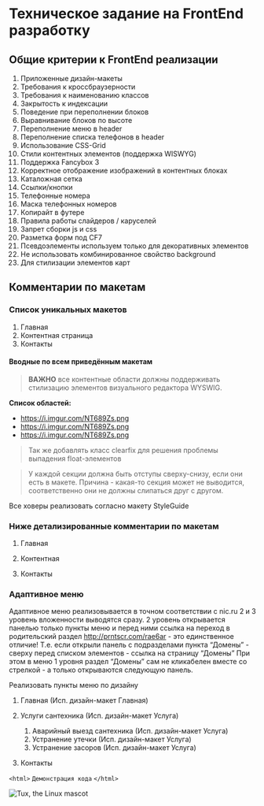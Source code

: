 # Техническое задание на FrontEnd разработку

## Общие критерии к FrontEnd реализации

1. Приложенные дизайн-макеты
2. Требования к кроссбраузерности
3. Требования к наименованию классов
4. Закрытость к индексации
5. Поведение при переполнении блоков
6. Выравнивание блоков по высоте
7. Переполнение меню в header
8. Переполнение списка телефонов в header
9. Использование CSS-Grid
10. Стили контентных элементов (поддержка WISWYG)
11. Поддержка Fancybox 3
12. Корректное отображение изображений в контентных блоках
13. Каталожная сетка
14. Ссылки/кнопки
15. Телефонные номера
16. Маска телефонных номеров
17. Копирайт в футере
18. Правила работы слайдеров / каруселей
19. Запрет сборки js и css
20. Разметка форм под CF7
21. Псевдоэлементы используем только для декоративных элементов 
22. Не использовать комбинированное свойство background
23. Для стилизации элементов карт

## Комментарии по макетам

### Список уникальных макетов
1. Главная
2. Контентная страница
3. Контакты

#### Вводные по всем приведённым макетам

>**ВАЖНО**
>все контентные области должны поддерживать стилизацию элементов визуального редактора WYSWIG.

**Список областей:**

- https://i.imgur.com/NT689Zs.png
- https://i.imgur.com/NT689Zs.png 
- https://i.imgur.com/NT689Zs.png 

>Так же добавлять класс  clearfix для решения проблемы выпадения float-элементов

>У каждой секции должна быть отступы сверху-снизу, если они есть в макете. Причина - какая-то секция может не выводится, соответственно они не должны слипаться друг с другом.

Все ховеры реализовать согласно макету StyleGuide

### Ниже детализированные комментарии по макетам

1. Главная

2. Контентная

3. Контакты

### Адаптивное меню

Адаптивное меню реализовывается в точном соответствии с nic.ru 2 и 3 уровень вложенности выводятся сразу. 
2 уровень открывается панелью только пункты меню и перед ними ссылка на переход в родительский раздел http://prntscr.com/rae6ar - это единственное отличие! 
Т.е. если открыли панель с подразделами пункта “Домены” - сверху перед списком элементов - ссылка на страницу “Домены”
При этом в меню 1 уровня раздел “Домены” сам не кликабелен вместе со стрелкой - а только открываются следующую панель.

Реализовать пункты меню по дизайну 

1. Главная (Исп. дизайн-макет Главная)

2.	Услуги сантехника (Исп. дизайн-макет Услуга)
    1.	Аварийный выезд сантехника (Исп. дизайн-макет Услуга)
    2.	Устранение утечки (Исп. дизайн-макет Услуга)
    3.	Устранение засоров (Исп. дизайн-макет Услуга)
3. Контакты

`<html>`
`Демонстрация кода`
`</html>`

![Tux, the Linux mascot](/assets/images/tux.png)

